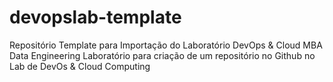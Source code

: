 # devopslab-template
Repositório Template para Importação do Laboratório DevOps &amp; Cloud
MBA Data Engineering
Laboratório para criação de um repositório no Github no Lab de DevOs & Cloud Computing
